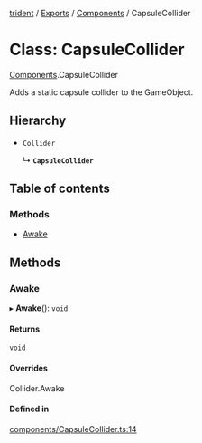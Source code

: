 [trident](../README.md) / [Exports](../modules.md) / [Components](../modules/Components.md) / CapsuleCollider

# Class: CapsuleCollider

[Components](../modules/Components.md).CapsuleCollider

Adds a static capsule collider to the GameObject.

## Hierarchy

- `Collider`

  ↳ **`CapsuleCollider`**

## Table of contents

### Methods

- [Awake](Components.CapsuleCollider.md#awake)

## Methods

### Awake

▸ **Awake**(): `void`

#### Returns

`void`

#### Overrides

Collider.Awake

#### Defined in

[components/CapsuleCollider.ts:14](https://github.com/AIFanatic/Trident/blob/49a3665/src/components/CapsuleCollider.ts#L14)
